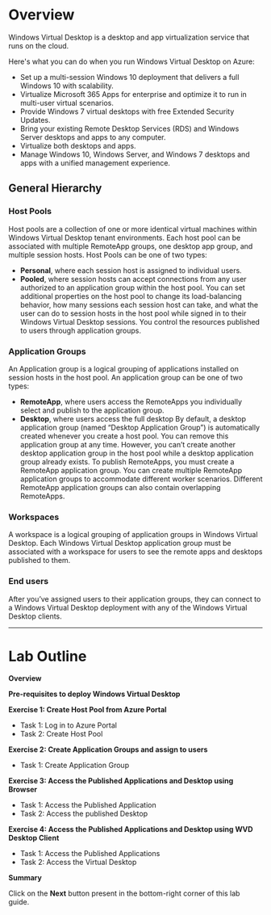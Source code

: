 # **Overview** 
   
Windows Virtual Desktop is a desktop and app virtualization service that runs on the cloud.

Here's what you can do when you run Windows Virtual Desktop on Azure:

   - Set up a multi-session Windows 10 deployment that delivers a full Windows 10 with scalability.
   - Virtualize Microsoft 365 Apps for enterprise and optimize it to run in multi-user virtual scenarios.
   - Provide Windows 7 virtual desktops with free Extended Security Updates.
   - Bring your existing Remote Desktop Services (RDS) and Windows Server desktops and apps to any computer.
   - Virtualize both desktops and apps.
   - Manage Windows 10, Windows Server, and Windows 7 desktops and apps with a unified management experience.

## **General Hierarchy**

### **Host Pools**

Host pools are a collection of one or more identical virtual machines within Windows Virtual Desktop tenant environments. Each host pool can be associated with multiple RemoteApp groups, one desktop app group, and multiple session hosts. Host Pools can be one of two types: 

   - **Personal**, where each session host is assigned to individual users. 
   - **Pooled**, where session hosts can accept connections from any user authorized to an application group within the host pool. You can set additional properties on the host pool to change its load-balancing behavior, how many sessions each session host can take, and what the user can do to session hosts in the host pool while signed in to their Windows Virtual Desktop sessions. You control the resources published to users through application groups. 


### **Application Groups**

An Application group is a logical grouping of applications installed on session hosts in the host pool. An application group can be one of two types: 

   - **RemoteApp**, where users access the RemoteApps you individually select and publish to the application group. 
   - **Desktop**, where users access the full desktop By default, a desktop application group (named “Desktop Application Group”) is automatically created whenever you create a host pool. You can remove this application group at any time. However, you can’t create another desktop application group in the host pool while a desktop application group already exists. To publish RemoteApps, you must create a RemoteApp application group. You can create multiple RemoteApp application groups to accommodate different worker scenarios. Different RemoteApp application groups can also contain overlapping RemoteApps. 


### **Workspaces** 

A workspace is a logical grouping of application groups in Windows Virtual Desktop. Each Windows Virtual Desktop application group must be associated with a workspace for users to see the remote apps and desktops published to them. 

### **End users**

After you’ve assigned users to their application groups, they can connect to a Windows Virtual Desktop deployment with any of the Windows Virtual Desktop clients. 

________________________________________________





# Lab Outline

**Overview**

**Pre-requisites to deploy Windows Virtual Desktop**

**Exercise 1: Create Host Pool from Azure Portal**

- Task 1: Log in to Azure Portal
- Task 2: Create Host Pool
    
**Exercise 2: Create Application Groups and assign to users**
    
- Task 1: Create Application Group
    
**Exercise 3: Access the Published Applications and Desktop using Browser**

- Task 1: Access the Published Application
- Task 2: Access the published Desktop
    
**Exercise 4: Access the Published Applications and Desktop using WVD Desktop Client**
    
- Task 1: Access the Published Applications
- Task 2: Access the Virtual Desktop
    
**Summary**


Click on the **Next** button present in the bottom-right corner of this lab guide.  
